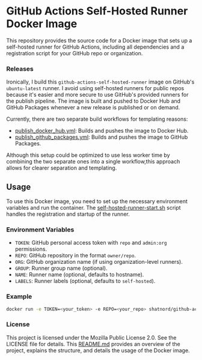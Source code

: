 # GitHub Actions Self-Hosted Runner Docker Image

This repository provides the source code for a Docker image that sets up a self-hosted runner for GitHub Actions, including all dependencies and a registration script for your GitHub repo or organization.

### Releases

Ironically, I build this `github-actions-self-hosted-runner` image on GitHub's `ubuntu-latest` runner. I avoid using self-hosted runners for public repos because it's easier and more secure to use GitHub's provided runners for the publish pipeline. The image is built and pushed to Docker Hub and GitHub Packages whenever a new release is published or on demand.

Currently, there are two separate build workflows for templating reasons:

- [publish_docker_hub.yml](.github/workflows/publish_docker_hub.yml): Builds and pushes the image to Docker Hub.
- [publish_github_packages.yml](.github/workflows/publish_github_packages.yml): Builds and pushes the image to GitHub Packages.

Although this setup could be optimized to use less worker time by combining the two separate ones into a single workflow,this approach allows for clearer separation and templating.

## Usage

To use this Docker image, you need to set up the necessary environment variables and run the container. The [self-hosted-runner-start.sh](self-hosted-runner-start.sh) script handles the registration and startup of the runner.

### Environment Variables

- `TOKEN`: GitHub personal access token with `repo` and `admin:org` permissions.
- `REPO`: GitHub repository in the format `owner/repo`.
- `ORG`: GitHub organization name (if using organization-level runners).
- `GROUP`: Runner group name (optional).
- `NAME`: Runner name (optional, defaults to hostname).
- `LABELS`: Runner labels (optional, defaults to `self-hosted`).

### Example

```sh
docker run -e TOKEN=<your_token> -e REPO=<your_repo> shatnord/github-actions-self-hosted-runner:latest
```
### License

This project is licensed under the Mozilla Public License 2.0. See the LICENSE file for details.
This [README.md](README.md) provides an overview of the project, explains the structure, and details the usage of the Docker image.